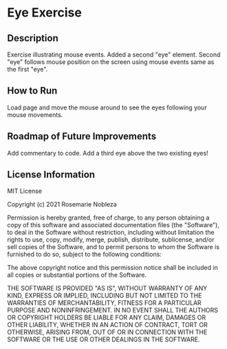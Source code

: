 # Eye Exercise

## Description

Exercise illustrating mouse events.
Added a second "eye" element.
Second "eye" follows mouse position on the screen using mouse events same as the first "eye".


## How to Run

Load page and move the mouse around to see the eyes following your mouse movements.


## Roadmap of Future Improvements

Add commentary to code.
Add a third eye above the two existing eyes!

## License Information

MIT License

Copyright (c) 2021 Rosemarie Nobleza

Permission is hereby granted, free of charge, to any person obtaining a copy
of this software and associated documentation files (the "Software"), to deal
in the Software without restriction, including without limitation the rights
to use, copy, modify, merge, publish, distribute, sublicense, and/or sell
copies of the Software, and to permit persons to whom the Software is
furnished to do so, subject to the following conditions:

The above copyright notice and this permission notice shall be included in all
copies or substantial portions of the Software.

THE SOFTWARE IS PROVIDED "AS IS", WITHOUT WARRANTY OF ANY KIND, EXPRESS OR
IMPLIED, INCLUDING BUT NOT LIMITED TO THE WARRANTIES OF MERCHANTABILITY,
FITNESS FOR A PARTICULAR PURPOSE AND NONINFRINGEMENT. IN NO EVENT SHALL THE
AUTHORS OR COPYRIGHT HOLDERS BE LIABLE FOR ANY CLAIM, DAMAGES OR OTHER
LIABILITY, WHETHER IN AN ACTION OF CONTRACT, TORT OR OTHERWISE, ARISING FROM,
OUT OF OR IN CONNECTION WITH THE SOFTWARE OR THE USE OR OTHER DEALINGS IN THE
SOFTWARE.
